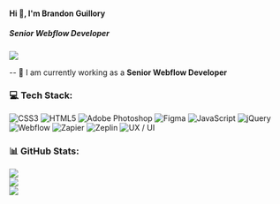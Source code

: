 #### Hi 👋, I'm Brandon Guillory
##### **Senior Webflow Developer**

[![](https://visitcount.itsvg.in/api?id=guillorybrandon84&icon=0&color=0)](https://visitcount.itsvg.in)

-- 🔭 I am currently working as a **Senior Webflow Developer**


### 💻 Tech Stack:
![CSS3](https://img.shields.io/badge/Css3-%231572B6.svg?style=flat&logo=Css3&logoColor=white) ![HTML5](https://img.shields.io/badge/html5-%23E34F26.svg?style=flat&logo=html5&logoColor=white) ![Adobe Photoshop](https://img.shields.io/badge/adobephotoshop-%2331A8FF.svg?style=flat&logo=adobephotoshop&logoColor=white) 	![Figma](https://img.shields.io/badge/figma-%23F24E1E.svg?style=flat&logo=figma&logoColor=white) ![JavaScript](https://img.shields.io/badge/javascript-%23323330.svg?style=flat&logo=javascript&logoColor=%23F7DF1E) ![jQuery](https://img.shields.io/badge/jquery-%230769AD.svg?style=flat&logo=jquery&logoColor=white) ![Webflow](https://img.shields.io/badge/Webflow-%23DD0031.svg?style=flat&logo=redis&logoColor=white) ![Zapier](https://img.shields.io/badge/Zapier-3ECF8E?style=flat&logo=Zapier&logoColor=white) ![Zeplin](https://img.shields.io/badge/Zeplin-AA00FF?style=flat&logo=Zeplin&logoColor=white) ![UX / UI](https://img.shields.io/badge/UX/UI-%23FF0000.svg?style=flat&logo=UX/UI&logoColor=white)


### 📊 GitHub Stats:
![](https://github-readme-stats.vercel.app/api?username=guillorybrandon84&theme=radical&hide_border=false&include_all_commits=false&count_private=false)<br/>
![](https://github-readme-streak-stats.herokuapp.com/?user=guillorybrandon84&theme=radical&hide_border=false)<br/>
![](https://github-readme-stats.vercel.app/api/top-langs/?username=guillorybrandon84&theme=radical&hide_border=false&include_all_commits=false&count_private=false&layout=compact)

